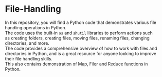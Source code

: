 # File-Handling
In this repository, you will find a Python code that demonstrates various file handling operations in Python.  
The code uses the built-in `os` and `shutil` libraries to perform actions such as creating folders, creating files, moving files, renaming files, changing directories, and more.  
The code provides a comprehensive overview of how to work with files and directories in Python, and is a great resource for anyone looking to improve their file handling skills.  
This also contains demonstration of Map, Filer and Reduce functions in Python.
